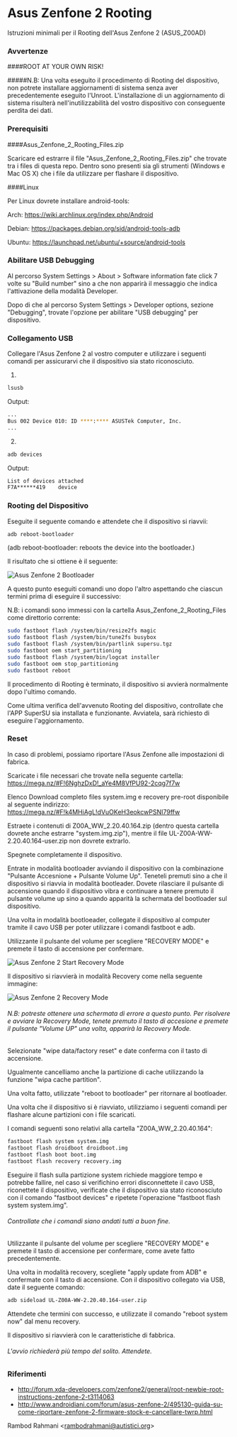 # Asus Zenfone 2 Rooting
Istruzioni minimali per il Rooting dell'Asus Zenfone 2 (ASUS_Z00AD)

### Avvertenze
####ROOT AT YOUR OWN RISK!

#####N.B: Una volta eseguito il procedimento di Rooting del dispositivo, non potrete installare aggiornamenti di sistema senza aver precedentemente eseguito l'Unroot. L'installazione di un aggiornamento di sistema risulterà nell'inutilizzabilità del vostro dispositivo con conseguente perdita dei dati.


### Prerequisiti
####Asus_Zenfone_2_Rooting_Files.zip

Scaricare ed estrarre il file "Asus_Zenfone_2_Rooting_Files.zip" che trovate tra i files di questa repo.
Dentro sono presenti sia gli strumenti (Windows e Mac OS X) che i file da utilizzare per flashare il dispositivo.

####Linux

Per Linux dovrete installare android-tools:

Arch:	https://wiki.archlinux.org/index.php/Android

Debian:	https://packages.debian.org/sid/android-tools-adb

Ubuntu:	https://launchpad.net/ubuntu/+source/android-tools

### Abilitare USB Debugging

Al percorso System Settings > About > Software information fate click 7 volte su "Build number" sino a che non apparirà il messaggio che indica l'attivazione della modalità Developer.

Dopo di che al percorso System Settings > Developer options, sezione "Debugging", trovate l'opzione per abilitare "USB debugging" per dispositivo.

### Collegamento USB

Collegare l'Asus Zenfone 2 al vostro computer e utilizzare i seguenti comandi per assicurarvi che il dispositivo sia stato riconosciuto.

1)
```bash
lsusb
```
Output:
```bash
...
Bus 002 Device 010: ID ****:**** ASUSTek Computer, Inc.
...
```
2)
```bash
adb devices
```
Output:
```bash
List of devices attached
F7A******419    device
```

### Rooting del Dispositivo

Eseguite il seguente comando e attendete che il dispositivo si riavvii:
```bash
adb reboot-bootloader
```
(adb reboot-bootloader: reboots the device into the bootloader.)

Il risultato che si ottiene è il seguente:

![Asus Zenfone 2 Bootloader](normal-boot.jpg "Asus Zenfone 2 Bootloader")

A questo punto eseguiti comandi uno dopo l'altro aspettando che ciascun termini prima di eseguire il successivo:

N.B: i comandi sono immessi con la cartella Asus_Zenfone_2_Rooting_Files come direttorio corrente:

```bash
sudo fastboot flash /system/bin/resize2fs magic
sudo fastboot flash /system/bin/tune2fs busybox
sudo fastboot flash /system/bin/partlink supersu.tgz
sudo fastboot oem start_partitioning
sudo fastboot flash /system/bin/logcat installer
sudo fastboot oem stop_partitioning
sudo fastboot reboot
```
Il procedimento di Rooting è terminato, il dispositivo si avvierà normalmente dopo l'ultimo comando.

Come ultima verifica dell'avvenuto Rooting del dispositivo, controllate che l'APP SuperSU sia installata e funzionante. Avviatela, sarà richiesto di eseguire l'aggiornamento.

### Reset

In caso di problemi, possiamo riportare l'Asus Zenfone alle impostazioni di fabrica.

Scaricate i file necessari che trovate nella seguente cartella:
https://mega.nz/#F!6NghzDxD!_aYe4M8VfPU92-2cqg7f7w

Elenco Download completo files system.img e recovery pre-root disponibile al seguente indirizzo: https://mega.nz/#F!k4MHiAgL!dVuOKeH3eokcwPSNI79ffw

Estraete i contenuti di Z00A_WW_2.20.40.164.zip (dentro questa cartella dovrete anche estrarre "system.img.zip"), mentre il file UL-Z00A-WW-2.20.40.164-user.zip non dovrete extrarlo.

Spegnete completamente il dispositivo.

Entrate in modalità bootloader avviando il dispositivo con la combinazione "Pulsante Accesnione + Pulsante Volume Up". Teneteli premuti sino a che il dispositivo si riavvia in modalità bootleader. Dovete rilasciare il pulsante di accensione quando il dispositivo vibra e continuare a tenere premuto il pulsante volume up sino a quando apparità la schermata del bootloader sul dispositivo.

Una volta in modalità bootloeader, collegate il dispositivo al computer tramite il cavo USB per poter utilizzare i comandi fastboot e adb.

Utilizzante il pulsante del volume per scegliere "RECOVERY MODE" e premete il tasto di accensione per confermare.

![Asus Zenfone 2 Start Recovery Mode](recovery-mode.jpg "Asus Zenfone 2 Start Recovery Mode")

Il dispositivo si riavvierà in modalità Recovery come nella seguente immagine:

![Asus Zenfone 2 Recovery Mode](recovery-mode-2.jpg "Asus Zenfone 2 Recovery Mode")

###### N.B: potreste ottenere una schermata di errore a questo punto. Per risolvere e avviare la Recovery Mode, tenete premuto il tasto di accesione e premete il pulsante "Volume UP" una volta, apparirà la Recovery Mode.

Selezionate "wipe data/factory reset" e date conferma con il tasto di accensione.

Ugualmente cancelliamo anche la partizione di cache utilizzando la funzione "wipa cache partition".

Una volta fatto, utilizzate "reboot to bootloader" per ritornare al bootloader.

Una volta che il dispositivo si è riavviato, utilizziamo i seguenti comandi per flashare alcune partizioni con i file scaricati.

I comandi seguenti sono relativi alla cartella "Z00A_WW_2.20.40.164":

```bash
fastboot flash system system.img
fastboot flash droidboot droidboot.img
fastboot flash boot boot.img
fastboot flash recovery recovery.img
```
Eseguire il flash sulla partizione system richiede maggiore tempo e potrebbe fallire, nel caso si verifichino errori disconnettete il cavo USB, riconettete il dispositivo, verificate che il dispositivo sia stato riconosciuto con il comando "fastboot devices" e ripetete l'operazione "fastboot flash system system.img".

###### Controllate che i comandi siano andati tutti a buon fine.

Utilizzante il pulsante del volume per scegliere "RECOVERY MODE" e premete il tasto di accensione per confermare, come avete fatto precedentemente.

Una volta in modalità recovery, scegliete "apply update from ADB" e confermate con il tasto di accensione. Con il dispositivo collegato via USB, date il seguente comando:

```bash
adb sideload UL-Z00A-WW-2.20.40.164-user.zip
```

Attendete che termini con successo, e utilizzate il comando "reboot system now" dal menu recovery.

Il dispositivo si riavvierà con le caratteristiche di fabbrica.

###### L'avvio richiederà più tempo del solito. Attendete.

### Riferimenti

- http://forum.xda-developers.com/zenfone2/general/root-newbie-root-instructions-zenfone-2-t3114063
- http://www.androidiani.com/forum/asus-zenfone-2/495130-guida-su-come-riportare-zenfone-2-firmware-stock-e-cancellare-twrp.html

Rambod Rahmani <<rambodrahmani@autistici.org>>
